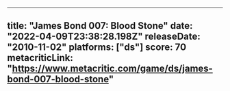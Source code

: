 
---
title: "James Bond 007: Blood Stone"
date: "2022-04-09T23:38:28.198Z"
releaseDate: "2010-11-02"
platforms: ["ds"]
score: 70
metacriticLink: "https://www.metacritic.com/game/ds/james-bond-007-blood-stone"
---
